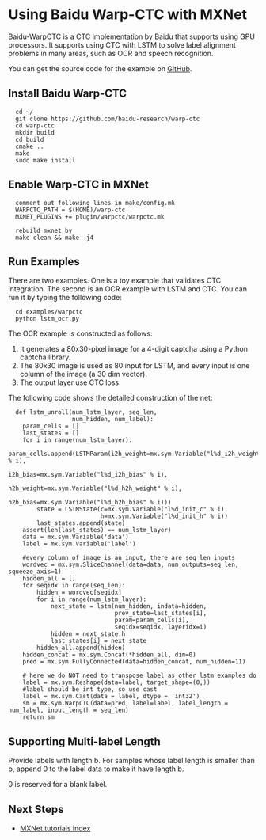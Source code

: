 # Using Baidu Warp-CTC with MXNet


Baidu-WarpCTC is a CTC implementation by Baidu that supports using GPU processors. It supports using CTC with LSTM to solve label alignment problems in many areas, such as OCR and speech recognition.

You can get the source code for the example on [GitHub](https://github.com/dmlc/mxnet/tree/master/example/warpctc).

## Install Baidu Warp-CTC

```
  cd ~/
  git clone https://github.com/baidu-research/warp-ctc
  cd warp-ctc
  mkdir build
  cd build
  cmake ..
  make
  sudo make install
```

## Enable Warp-CTC in MXNet

```
  comment out following lines in make/config.mk
  WARPCTC_PATH = $(HOME)/warp-ctc
  MXNET_PLUGINS += plugin/warpctc/warpctc.mk

  rebuild mxnet by
  make clean && make -j4
```

## Run Examples

There are two examples. One is a toy example that validates CTC integration. The second is an OCR example with LSTM and CTC. You can run it by typing the following code:

```
  cd examples/warpctc
  python lstm_ocr.py
```

The OCR example is constructed as follows:

1. It generates a 80x30-pixel image for a 4-digit captcha using a Python captcha library.
2. The 80x30 image is used as 80 input for LSTM, and every input is one column of the image (a 30 dim vector).
3. The output layer use CTC loss.

The following code shows the detailed construction of the net: 

```
  def lstm_unroll(num_lstm_layer, seq_len,
                  num_hidden, num_label):
    param_cells = []
    last_states = []
    for i in range(num_lstm_layer):
        param_cells.append(LSTMParam(i2h_weight=mx.sym.Variable("l%d_i2h_weight" % i),
                                     i2h_bias=mx.sym.Variable("l%d_i2h_bias" % i),
                                     h2h_weight=mx.sym.Variable("l%d_h2h_weight" % i),
                                     h2h_bias=mx.sym.Variable("l%d_h2h_bias" % i)))
        state = LSTMState(c=mx.sym.Variable("l%d_init_c" % i),
                          h=mx.sym.Variable("l%d_init_h" % i))
        last_states.append(state)
    assert(len(last_states) == num_lstm_layer)
    data = mx.sym.Variable('data')
    label = mx.sym.Variable('label')

    #every column of image is an input, there are seq_len inputs
    wordvec = mx.sym.SliceChannel(data=data, num_outputs=seq_len, squeeze_axis=1)
    hidden_all = []
    for seqidx in range(seq_len):
        hidden = wordvec[seqidx]
        for i in range(num_lstm_layer):
            next_state = lstm(num_hidden, indata=hidden,
                              prev_state=last_states[i],
                              param=param_cells[i],
                              seqidx=seqidx, layeridx=i)
            hidden = next_state.h
            last_states[i] = next_state
        hidden_all.append(hidden)
    hidden_concat = mx.sym.Concat(*hidden_all, dim=0)
    pred = mx.sym.FullyConnected(data=hidden_concat, num_hidden=11)

    # here we do NOT need to transpose label as other lstm examples do
    label = mx.sym.Reshape(data=label, target_shape=(0,))
    #label should be int type, so use cast
    label = mx.sym.Cast(data = label, dtype = 'int32')
    sm = mx.sym.WarpCTC(data=pred, label=label, label_length = num_label, input_length = seq_len)
    return sm
```

## Supporting Multi-label Length

Provide labels with length b. For samples whose label length is smaller than b, append 0 to the label data to make it have length b.

0 is reserved for a blank label.

## Next Steps
* [MXNet tutorials index](http://mxnet.io/tutorials/index.html)
